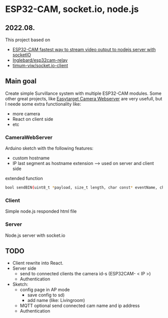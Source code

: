 # ESP32-CAM, socket.io, node.js

## 2022.08.

This project based on 
- [ESP32-CAM fastest way to stream video output to nodejs server with socketIO](https://stackoverflow.com/questions/66549640/esp32-cam-fastest-way-to-stream-video-output-to-nodejs-server-with-socketio/72560866#72560866)
- [Inglebard/esp32cam-relay](https://github.com/Inglebard/esp32cam-relay/tree/main/socketIO/esp32camsocketio)
- [timum-viw/socket.io-client](https://github.com/timum-viw/socket.io-client)


## Main goal

Create simple Survillance system with multiple ESP32-CAM modules. Some other great projects, like [Easytarget Camera Webserver](https://travis-ci.com/github/easytarget/esp32-cam-webserver) are very usefull, but I neede some extra functionality like:
- more camera
- React on client side
- etc

### CameraWebServer

Arduino sketch with the following features:
- custom hostname
- IP last segment as hostname extension --> used on server and client side

extended function
```sh
bool sendBIN(uint8_t *payload, size_t length, char const* eventName, char const* hostName, bool headerToPayload = false);
```

### Client

Simple node.js responded html file

### Server
Node.js server with socket.io

## TODO
- Client rewrite into React. 
- Server side 
  - send to connected clients the camera id-s (ESP32CAM- < IP >)
  - Authentication
- Sketch:
  - config page in AP mode 
    - save config to sd)
    - add name (like: Livingroom)
  - MQTT optional send connected cam name and ip address
  - Authentication
